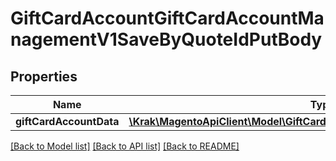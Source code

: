 # GiftCardAccountGiftCardAccountManagementV1SaveByQuoteIdPutBody

## Properties
Name | Type | Description | Notes
------------ | ------------- | ------------- | -------------
**giftCardAccountData** | [**\Krak\MagentoApiClient\Model\GiftCardAccountDataGiftCardAccountInterface**](GiftCardAccountDataGiftCardAccountInterface.md) |  | 

[[Back to Model list]](../README.md#documentation-for-models) [[Back to API list]](../README.md#documentation-for-api-endpoints) [[Back to README]](../README.md)


